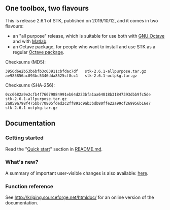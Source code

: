 ## One toolbox, two flavours

This is release 2.6.1 of STK, published on 2019/10/12, and it comes in two flavours:

 * an "all purpose" release, which is suitable for use both with [GNU Octave](http://www.gnu.org/software/octave/) and with [Matlab](www.mathworks.com/products/matlab/).
 * an Octave package, for people who want to install and use STK as a regular [Octave package](http://www.gnu.org/software/octave/doc/interpreter/Packages.html#Packages).

Checksums (MD5):
```
3956d6e2b53b6bfb3c03911cbfdac7df   stk-2.6.1-allpurpose.tar.gz
ae985856ac093bc5346dda8525cf8cc1   stk-2.6.1-octpkg.tar.gz
```

Checksums (SHA-256):
```
0cc6682a9e2cfb4f76679884991eb64d223bfa1aa64818b31847393dbb9fc5de   stk-2.6.1-allpurpose.tar.gz
2a859a798f475bb770805fded2c2ff891c9ab3bdb80ffe22a99cf269956b16e7   stk-2.6.1-octpkg.tar.gz
```

## Documentation

### Getting started

Read the "[Quick start](https://github.com/stk-kriging/stk/blob/2.6.1/README.md#quick-start)" section in [README.md](https://github.com/stk-kriging/stk/blob/2.6.1/README.md).

### What's new?

A summary of important user-visible changes is also available: [here](http://kriging.sourceforge.net/htmldoc/NEWS.html).

### Function reference

See <http://kriging.sourceforge.net/htmldoc/> for an online version of the documentation.



